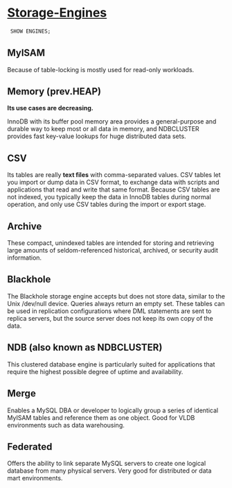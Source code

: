 # [Storage-Engines](https://dev.mysql.com/doc/refman/8.0/en/storage-engines.html)

```sql
 SHOW ENGINES;
 ```
 
 ## MyISAM
 
 Because of table-locking is mostly used for read-only workloads.

## Memory (prev.HEAP)

**Its use cases are decreasing.**

InnoDB with its buffer pool memory area provides a general-purpose and durable way to keep most or all data in memory, and NDBCLUSTER provides fast key-value lookups for huge distributed data sets.

## CSV

Its tables are really **text files** with comma-separated values.
CSV tables let you import or dump data in CSV format, to exchange data with scripts and applications that read and write that same format. Because CSV tables are not indexed, you typically keep the data in InnoDB tables during normal operation, and only use CSV tables during the import or export stage.

## Archive

These compact, unindexed tables are intended for storing and retrieving large amounts of seldom-referenced historical, archived, or security audit information.

## Blackhole

The Blackhole storage engine accepts but does not store data, similar to the Unix /dev/null device. Queries always return an empty set. These tables can be used in replication configurations where DML statements are sent to replica servers, but the source server does not keep its own copy of the data.

## NDB (also known as NDBCLUSTER)

This clustered database engine is particularly suited for applications that require the highest possible degree of uptime and availability.

## Merge

Enables a MySQL DBA or developer to logically group a series of identical MyISAM tables and reference them as one object. Good for VLDB environments such as data warehousing.

## Federated

Offers the ability to link separate MySQL servers to create one logical database from many physical servers. Very good for distributed or data mart environments.
